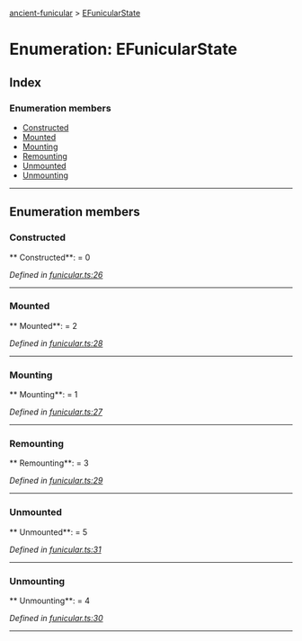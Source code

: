 [ancient-funicular](../README.md) > [EFunicularState](../enums/efunicularstate.md)



# Enumeration: EFunicularState

## Index

### Enumeration members

* [Constructed](efunicularstate.md#constructed)
* [Mounted](efunicularstate.md#mounted)
* [Mounting](efunicularstate.md#mounting)
* [Remounting](efunicularstate.md#remounting)
* [Unmounted](efunicularstate.md#unmounted)
* [Unmounting](efunicularstate.md#unmounting)



---
## Enumeration members
<a id="constructed"></a>

###  Constructed

** Constructed**:    = 0

*Defined in [funicular.ts:26](https://github.com/AncientSouls/Funicular/blob/2ac0df0/src/lib/funicular.ts#L26)*





___

<a id="mounted"></a>

###  Mounted

** Mounted**:    = 2

*Defined in [funicular.ts:28](https://github.com/AncientSouls/Funicular/blob/2ac0df0/src/lib/funicular.ts#L28)*





___

<a id="mounting"></a>

###  Mounting

** Mounting**:    = 1

*Defined in [funicular.ts:27](https://github.com/AncientSouls/Funicular/blob/2ac0df0/src/lib/funicular.ts#L27)*





___

<a id="remounting"></a>

###  Remounting

** Remounting**:    = 3

*Defined in [funicular.ts:29](https://github.com/AncientSouls/Funicular/blob/2ac0df0/src/lib/funicular.ts#L29)*





___

<a id="unmounted"></a>

###  Unmounted

** Unmounted**:    = 5

*Defined in [funicular.ts:31](https://github.com/AncientSouls/Funicular/blob/2ac0df0/src/lib/funicular.ts#L31)*





___

<a id="unmounting"></a>

###  Unmounting

** Unmounting**:    = 4

*Defined in [funicular.ts:30](https://github.com/AncientSouls/Funicular/blob/2ac0df0/src/lib/funicular.ts#L30)*





___



